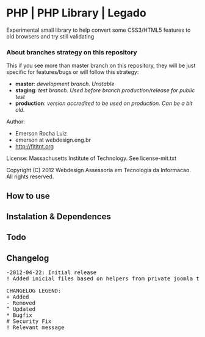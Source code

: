 PHP | PHP Library | Legado
================================================================================
Experimental small library to help convert some CSS3/HTML5 features to old browsers and try still validating 

### About branches strategy on this repository
This if you see more than master branch on this repository, they will be just
specific for features/bugs or will follow this strategy:

- **master**: *development branch. Unstable*
- **staging**: *test branch. Used before branch production/release for public test*
- **production**: *version accredited to be used on production. Can be a bit old.*

Author:

- Emerson Rocha Luiz	
- emerson at webdesign.eng.br
- http://fititnt.org

License:
	Massachusetts Institute of Technology. See license-mit.txt

Copyright (C) 2012 Webdesign Assessoria em Tecnologia da Informacao. All rights 
reserved.

How to use
--------------------------------------------------------------------------------

Instalation & Dependences
--------------------------------------------------------------------------------

Todo
--------------------------------------------------------------------------------

Changelog
--------------------------------------------------------------------------------
<pre>
-2012-04-22: Initial release
! Added inicial files based on helpers from private joomla template from fititnt

CHANGELOG LEGEND:
+ Added
- Removed
^ Updated
* Bugfix
# Security Fix
! Relevant message
</pre>